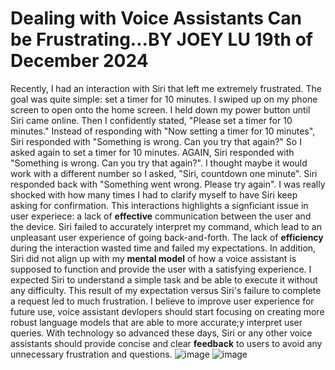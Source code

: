 # Dealing with Voice Assistants Can be Frustrating...BY JOEY LU 19th of December 2024

Recently, I had an interaction with Siri that left me extremely frustrated. The goal was quite simple: set a timer for 10 minutes. I swiped up on my phone screen to open onto the home screen. I held down my power button until Siri came online. Then I confidently stated, "Please set a timer for 10 minutes." Instead of responding with "Now setting a timer for 10 minutes", Siri responded with "Something is wrong. Can you try that again?" So I asked again to set a timer for 10 minutes. AGAIN, Siri responded with "Something is wrong. Can you try that again?". I thought maybe it would work with a different number so I asked, "Siri, countdown one minute". Siri responded back with "Something went wrong. Please try again". I was really shocked with how many times I had to clarify myself to have Siri keep asking for confirmation. This interactions highlights a signficiant issue in user experiece: a lack of **effective** communication between the user and the device. Siri failed to accurately interpret my command, which lead to an unpleasant user experience of going back-and-forth. The lack of **efficiency** during the interaction wasted time and failed my expectations. In addition, Siri did not align up with my **mental model** of how a voice assistant is supposed to function and provide the user with a satisfying experience. I expected Siri to understand a simple task and be able to execute it without any difficulty. This result of my expectation versus Siri's failure to complete a request led to much frustration. I believe to improve user experience for future use, voice assistant devlopers should start focusing on creating more robust language models that are able to more accurate;y interpret user queries. With technology so advanced these days, Siri or any other voice assistants should provide concise and clear **feedback** to users to avoid any unnecessary frustration and questions.
![image](https://github.com/user-attachments/assets/e3556f2b-cbd9-438e-8ae5-510b37914e26)
![image](https://github.com/user-attachments/assets/f747ea76-91f6-4862-bc1a-86d4c0380cae)

